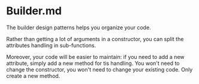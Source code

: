 # Builder.md

The builder design patterns helps you organize your code.

Rather than getting a lot of arguments in a constructor,
you can split the attributes handling in sub-functions.

Moreover, your code will be easier to maintain: if you need to add a new attribute,
simply add a new method for tis handling. You won't need to change the constructor,
you won't need to change your existing code. Only create a new method.
